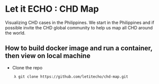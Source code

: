 # Let it ECHO : CHD Map
Visualizing CHD cases in the Philippines. We start in the Philippines and if possible invite the CHD global community to help us map all CHD around the world.

## How to build docker image and run a container, then view on local machine
* Clone the repo
```bash
	λ git clone https://github.com/letitecho/chd-map.git
```
